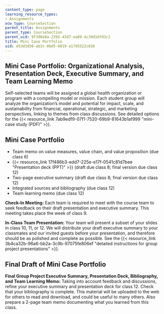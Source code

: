 ```yaml
---
content_type: page
learning_resource_types:
- Assignments
ocw_type: CourseSection
parent_title: Assignments
parent_type: CourseSection
parent_uid: 9f398e8a-2392-43d7-ea09-4c39d16fd3c2
title: Mini Case Portfolio
uid: e53d3d56-ab3c-0bd5-9819-a1795522c836
---
```


Mini Case Portfolio: Organizational Analysis, Presentation Deck, Executive Summary, and Team Learning Memo
----------------------------------------------------------------------------------------------------------

Self-selected teams will be assigned a global health organization or program with a compelling model or mission. Each student group will analyze the organization’s model and potential for impact, scale, and sustainability from financial, operational, strategic, and marketing perspectives, linking to themes from class discussions. See detailed options for the {{< resource_link 7ab9edf9-07f1-7520-69b9-81643b1af999 "mini-case study (PDF)" >}}.

Mini Case Portfolio
-------------------

*   Team memo on value measures, value chain, and value proposition (due class 6)
*   {{< resource_link 17f486b3-edd7-225e-e17f-0541c81d7bee "Presentation deck (PPT)" >}} (draft due class 8; final version due class 12)
*   Two-page executive summary (draft due class 8; final version due class 12)
*   Integrated sources and bibliography (due class 12)
*   Team learning memo (due class 12)

**Check-In Meeting:** Each team is required to meet with the course team to seek feedback on their draft presentation and executive summary. This meeting takes place the week of class 9.

**In-Class Team Presentation:** Your team will present a subset of your slides in class 10, 11, or 12. We will distribute your draft executive summary to your classmates and our invited guests before your presentation, and therefore should be as polished and complete as possible. See the {{< resource_link 3b4ca32b-96a6-bb2a-3c9b-97075fe806ef "detailed instructions for group project presentations" >}}.

Final Draft of Mini Case Portfolio
----------------------------------

**Final Group Project Executive Summary, Presentation Deck, Bibliography, and Team Learning Memo:** Taking into account feedback and discussions, refine your executive summary and presentation deck for class 12. Check that your bibliography is complete. This material will be uploaded to the web for others to read and download, and could be useful to many others. Also prepare a 2-page team memo documenting what you learned from this class.
